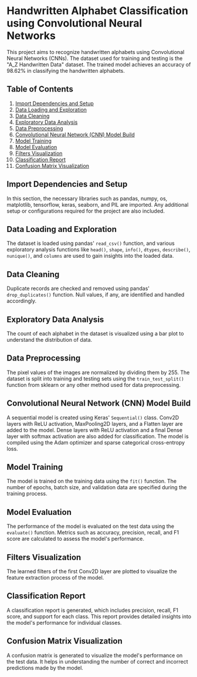 # Handwritten Alphabet Classification using Convolutional Neural Networks

This project aims to recognize handwritten alphabets using Convolutional Neural Networks (CNNs). The dataset used for training and testing is the "A_Z Handwritten Data" dataset. The trained model achieves an accuracy of 98.62% in classifying the handwritten alphabets.

## Table of Contents
1. [Import Dependencies and Setup](#import-dependencies-and-setup)
2. [Data Loading and Exploration](#data-loading-and-exploration)
3. [Data Cleaning](#data-cleaning)
4. [Exploratory Data Analysis](#exploratory-data-analysis)
5. [Data Preprocessing](#data-preprocessing)
6. [Convolutional Neural Network (CNN) Model Build](#convolutional-neural-network-cnn-model-build)
7. [Model Training](#model-training)
8. [Model Evaluation](#model-evaluation)
9. [Filters Visualization](#filters-visualization)
10. [Classification Report](#classification-report)
11. [Confusion Matrix Visualization](#confusion-matrix-visualization)

## Import Dependencies and Setup
In this section, the necessary libraries such as pandas, numpy, os, matplotlib, tensorflow, keras, seaborn, and PIL are imported. Any additional setup or configurations required for the project are also included.

## Data Loading and Exploration
The dataset is loaded using pandas' `read_csv()` function, and various exploratory analysis functions like `head()`, `shape`, `info()`, `dtypes`, `describe()`, `nunique()`, and `columns` are used to gain insights into the loaded data.

## Data Cleaning
Duplicate records are checked and removed using pandas' `drop_duplicates()` function. Null values, if any, are identified and handled accordingly.

## Exploratory Data Analysis
The count of each alphabet in the dataset is visualized using a bar plot to understand the distribution of data.

## Data Preprocessing
The pixel values of the images are normalized by dividing them by 255. The dataset is split into training and testing sets using the `train_test_split()` function from sklearn or any other method used for data preprocessing.

## Convolutional Neural Network (CNN) Model Build
A sequential model is created using Keras' `Sequential()` class. Conv2D layers with ReLU activation, MaxPooling2D layers, and a Flatten layer are added to the model. Dense layers with ReLU activation and a final Dense layer with softmax activation are also added for classification. The model is compiled using the Adam optimizer and sparse categorical cross-entropy loss.

## Model Training
The model is trained on the training data using the `fit()` function. The number of epochs, batch size, and validation data are specified during the training process.

## Model Evaluation
The performance of the model is evaluated on the test data using the `evaluate()` function. Metrics such as accuracy, precision, recall, and F1 score are calculated to assess the model's performance.

## Filters Visualization
The learned filters of the first Conv2D layer are plotted to visualize the feature extraction process of the model.

## Classification Report
A classification report is generated, which includes precision, recall, F1 score, and support for each class. This report provides detailed insights into the model's performance for individual classes.

## Confusion Matrix Visualization
A confusion matrix is generated to visualize the model's performance on the test data. It helps in understanding the number of correct and incorrect predictions made by the model.
